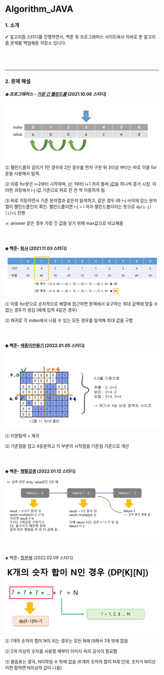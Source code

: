 # Algorithm_JAVA

### 1. 소개

✔ 알고리즘 스터디를 진행하면서, 백준 및 프로그래머스 사이트에서 자바로 푼 알고리즘 문제를 백업해둔 저장소 입니다.

<br>

<br>

<br>

<hr>

### 2. 문제 해설 

##### ◈ 프로그래머스 - [가장 긴 팰린드롬](https://programmers.co.kr/learn/courses/30/lessons/12904) (2021.10.06 스터디)

![팰린드롬](./img/팰린드롬.PNG)

⑴ 팰린드롬의 길이가 1인 경우와 2인 경우를 먼저 구한 뒤 3이상 부터는 따로 이중 for문을 사용해서 탐색.

⑵ 이중 for문은 i=2부터 시작하며, j는 1부터 i+1 까지 돌며 j값을 하나씩 증가 시킴. 이러한 과정에서 i-j i값 기준으로 뒤로 한 칸 씩 이동하게 됨.

⑶ 뒤로 이동하면서 기존 문자열과 같은지 탐색하고, 같은 경우 i와 i-j 사이에 있는 문자열이 팰린드롬인지 확인. 팰린드롬이면 i-j ~ i 까지 팰린드롬이라는 뜻으로 ```dp[i-j][i]=1``` 진행

⑷ answer 같은 경우 가장 긴 값을 넣기 위해 max값으로 비교해줌

<br>

<br>

**◈ 백준- [퇴사](https://www.acmicpc.net/problem/14501) (2021.11.03 스터디)**

![14501](./img/14501.PNG)

⑴ 이중 for문으로 순차적으로 배열에 접근하면 문제에서 요구하는 최대 금액에 맞출 수 없는 경우가 생김 (예제 입력 4같은 경우)

⑵ 재귀로 각 index에서 나올 수 있는 모든 경우를 탐색해 최대 값을 구함

<br>

<br>

**◈ 백준- [색종이만들기](https://www.acmicpc.net/problem/2630) (2022.01.05 스터디)**

![2630](./img/2630.jpg)

⑴ 이분탐색 + 재귀

⑵ 기준점을 잡고 4등분하고 각 부분의 시작점을 기준점 기준으로 계산

<br>

<br>

**◈ 백준- [행렬곱셈](https://www.acmicpc.net/problem/10830) (2022.01.12 스터디)**

![10830](./img/10830.PNG)

<br>

<br>

◈ 백준- [합분해](https://www.acmicpc.net/problem/2225) (2022.02.09 스터디)

![2225](./img/2225.PNG)

⑴ 1개의 숫자의 합이 N이 되는 경우는 모든 N에 대해서 1개 밖에 없음

⑵ 2개 이상의 숫자를 사용할 때부터 이미지 속의 공식이 필요함

⑶ 물음표는 결국, N이하일 수 밖에 없음 (K개의 숫자의 합이 N개 인데, 숫자가 N이상이면 합하면 N이상의 값이 나옴)
